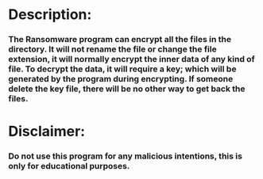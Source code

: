 # Description:
### The Ransomware program can encrypt all the files in the directory. It will not rename the file or change the file extension, it will normally encrypt the inner data of any kind of file. To decrypt the data, it will require a key; which will be generated by the program during encrypting. If someone delete the key file, there will be no other way to get back the files.

# Disclaimer:
### Do not use this program for any malicious intentions, this is only for educational purposes.
